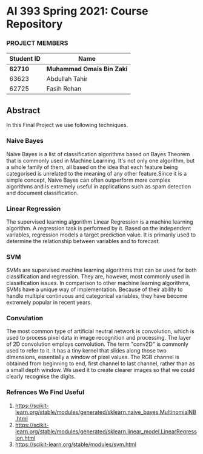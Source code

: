 # AI 393 Spring 2021: Course Repository

### PROJECT MEMBERS
Student ID | Name
------------ | -------------
**62710** | **Muhammad Omais Bin Zaki** 
63623 | Abdullah Tahir
62725 | Fasih Rohan


## Abstract
In this Final Project we use following techniques.


### Naive Bayes
Naive Bayes is a list of classification algorithms based on Bayes Theorem that is commonly used in Machine Learning. It's not only one algorithm, but a whole family of them, all based on the idea that each feature being categorised is unrelated to the meaning of any other feature.Since it is a simple concept, Naive Bayes can often outperform more complex algorithms and is extremely useful in applications such as spam detection and document classification.

### Linear Regression
The supervised learning algorithm Linear Regression is a machine learning algorithm. A regression task is performed by it. Based on the independent variables, regression models a target prediction value. It is primarily used to determine the relationship between variables and to forecast.


### SVM
SVMs are supervised machine learning algorithms that can be used for both classification and regression. They are, however, most commonly used in classification issues. In comparison to other machine learning algorithms, SVMs have a unique way of implementation. Because of their ability to handle multiple continuous and categorical variables, they have become extremely popular in recent years.

### Convulation
The most common type of artificial neutral network is convolution, which is used to process pixel data in image recognition and processing. The layer of 2D convolution employs convolution. The term "conv2D" is commonly used to refer to it. It has a tiny kernel that slides along those two dimensions, essentially a window of pixel values. The RGB channel is obtained from beginning to end, first channel to last channel, rather than as a small depth window. We used it to create clearer images so that we could clearly recognise the digits.

### Refrences We Find Useful 
1. https://scikit-learn.org/stable/modules/generated/sklearn.naive_bayes.MultinomialNB.html
2. https://scikit-learn.org/stable/modules/generated/sklearn.linear_model.LinearRegression.html
3. https://scikit-learn.org/stable/modules/svm.html





